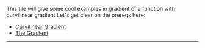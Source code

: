 This file will give some cool examples in gradient of a function with curvilinear gradient 
Let's get clear on the prereqs here: 
* [Curvilinear Gradient](Curvilinear%20Gradient.md)
* [The Gradient](The%20Gradient.md)

--- 

